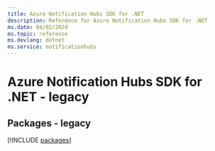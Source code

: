 ```yaml
---
title: Azure Notification Hubs SDK for .NET
description: Reference for Azure Notification Hubs SDK for .NET
ms.date: 04/02/2024
ms.topic: reference
ms.devlang: dotnet
ms.service: notificationhubs
---
```

# Azure Notification Hubs SDK for .NET - legacy
## Packages - legacy
[!INCLUDE [packages](notification-hubs-index.md)]